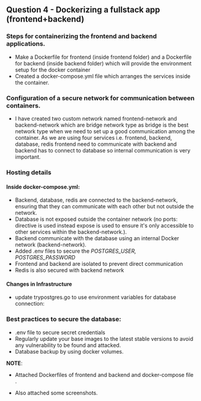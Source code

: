 ## Question 4 - Dockerizing a fullstack app (frontend+backend)

### Steps for containerizing the frontend and backend applications. 
- Make a Dockerfile for frontend (inside frontend folder) and a Dockerfile for backend (inside backend folder) which will provide the environment setup for the docker container
- Created a docker-compose.yml file which arranges the services inside the container.
### Configuration of a secure network for communication between containers.
- I have created two custom network named frontend-network and backend-network which are bridge network type as bridge is the best network type when we need to set up a good communication among the container. As we are using four services i.e. frontend, backend, database, redis frontend need to communicate with backend and backend has to connect to database so internal communication is very important.
### Hosting details
#### Inside docker-compose.yml:
- Backend, database, redis are connected to the backend-network, ensuring that they can communicate with each other but not outside the network.
- Database is not exposed outside the container network (no ports: directive is used instead expose is used to ensure it's only accessible to other services within the backend-network.).
- Backend communicate with the database using an internal Docker network (backend-network).
- Added .env files to secure the _POSTGRES_USER, POSTGRES_PASSWORD_
- Frontend and backend are isolated to prevent direct communication
- Redis is also secured with backend network
#### Changes in Infrastructure
- update trypostgres.go to use environment variables for database connection:


### Best practices to secure the database:
- .env file to secure secret credentials 
- Regularly update your base images to the latest stable versions to avoid any vulnerability to be found and attacked.
- Database backup by using docker volumes.

__NOTE__:

- Attached Dockerfiles of frontend and backend and docker-compose file .

- Also attached some screenshots.
